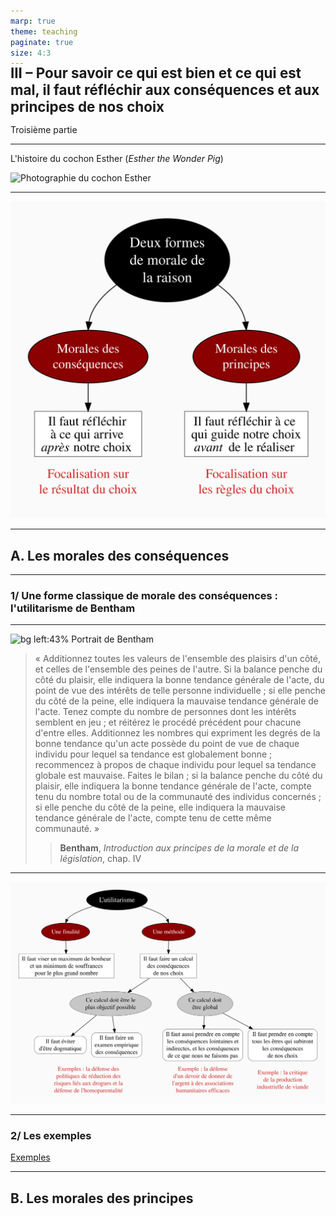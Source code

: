 ```yaml
---
marp: true
theme: teaching
paginate: true
size: 4:3
---
```


<!-- _class: partie -->
<style scoped>
h1{font-size:160%!important; padding:0!important; margin-top:-20px!important;}
</style>
# III – Pour savoir ce qui est bien et ce qui est mal, il faut réfléchir aux conséquences et aux principes de nos choix
Troisième partie

---
<!-- _class: i1t1 vertical f pp -->

L'histoire du cochon Esther (_Esther the Wonder Pig_)

![Photographie du cochon Esther](https://i.ibb.co/87MksHv/esther.jpg)


---
<!-- _class: i1t0 pp -->

![Schéma sur les deux formes de morale de la raison](https://raw.githubusercontent.com/eyssette/graphviz-examples/master/diagram/deux-formes-de-morale-de-la-raison.svg)

---
<!-- _class: souspartie -->
## A. Les morales des conséquences

---
<!-- _class: etape -->
### 1/ Une forme classique de morale des conséquences : l'utilitarisme de Bentham

---
<!-- _class: citationC fmmmmmmmmmm -->

![bg left:43% Portrait de Bentham](https://upload.wikimedia.org/wikipedia/commons/c/c8/Jeremy_Bentham_by_Henry_William_Pickersgill_detail.jpg)

>« Additionnez toutes les valeurs de l'ensemble des plaisirs d'un côté, et celles de l'ensemble des peines de l'autre. Si la balance penche du côté du plaisir, elle indiquera la bonne tendance générale de l'acte, du point de vue des intérêts de telle personne individuelle ; si elle penche du côté de la peine, elle indiquera la mauvaise tendance générale de l'acte. Tenez compte du nombre de personnes dont les intérêts semblent en jeu ; et réitérez le procédé précédent pour chacune d'entre elles. Additionnez les nombres qui expriment les degrés de la bonne tendance qu'un acte possède du point de vue de chaque individu pour lequel sa tendance est globalement bonne ; recommencez à propos de chaque individu pour lequel sa tendance globale est mauvaise. Faites le bilan ; si la balance penche du côté du plaisir, elle indiquera la bonne tendance générale de l'acte, compte tenu du nombre total ou de la communauté des individus concernés ; si elle penche du côté de la peine, elle indiquera la mauvaise tendance générale de l'acte, compte tenu de cette même communauté. »
>>**Bentham**, _Introduction aux principes de la morale et de la législation_, chap. IV 


---
<!-- _class: i1t0 pp -->

![Schéma sur l'utilitarisme](https://raw.githubusercontent.com/eyssette/graphviz-examples/master/diagram/utilitarisme.svg)


---
<!-- _class: etape -->
### 2/ Les exemples

[Exemples](https://docs.google.com/presentation/d/e/2PACX-1vTuUXnfd-Ty5yaZYy2zyPTdaZvew_rzX7hX9DlzVHrafDDfLrcJdMWyA4-5FMhKLtt151fPvxScEtnf/pub?start=false&loop=false&delayms=60000)

---
<!-- _class: souspartie -->
## B. Les morales des principes
